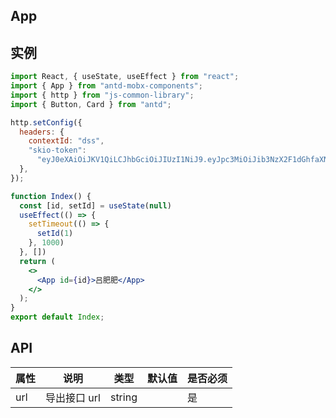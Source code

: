 ## App

## 实例

```jsx
import React, { useState, useEffect } from "react";
import { App } from "antd-mobx-components";
import { http } from "js-common-library";
import { Button, Card } from "antd";

http.setConfig({
  headers: {
    contextId: "dss",
    "skio-token":
      "eyJ0eXAiOiJKV1QiLCJhbGciOiJIUzI1NiJ9.eyJpc3MiOiJib3NzX2F1dGhfaXNzdWVyIiwiY29udGV4dElkIjoiZHNzIiwiZXhwIjoxNjQ1NTM5MDUyLCJ1c2VySWQiOjcxMn0.g43wn0-yQBBuyGad9CHmQt1L8r5I32j8mHCOff577FA",
  },
});

function Index() {
  const [id, setId] = useState(null)
  useEffect(() => {
    setTimeout(() => {
      setId(1)
    }, 1000)
  }, [])
  return (
    <>
      <App id={id}>吕肥肥</App>
    </>
  );
}
export default Index;
```

## API

| 属性   | 说明         | 类型   | 默认值    | 是否必须 |
| ------ | ------------ | ------ | --------- | -------- |
| url    | 导出接口 url | string |           | 是       |

